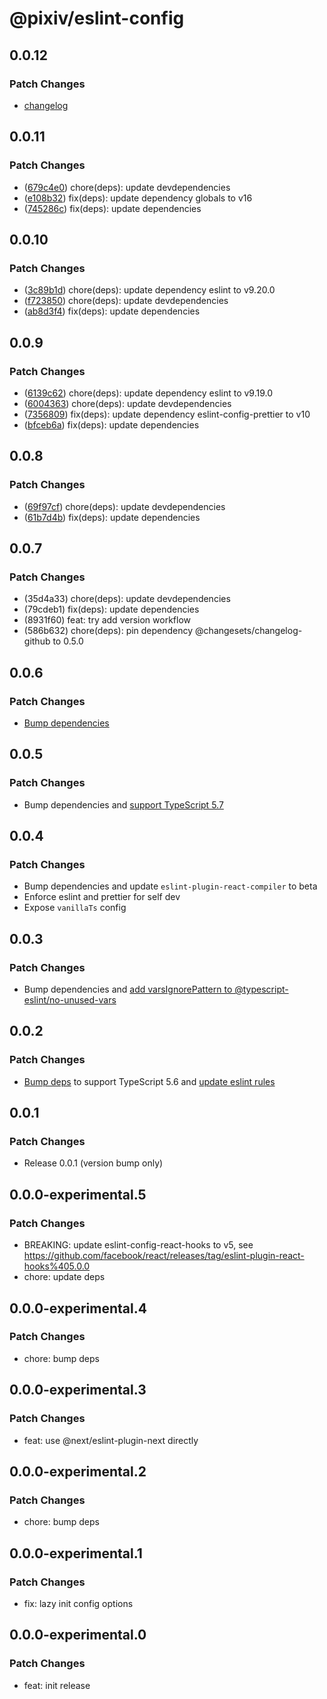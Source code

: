 # @pixiv/eslint-config

## 0.0.12

### Patch Changes

- [changelog](https://github.com/pixiv/frontend-config/releases)

## 0.0.11

### Patch Changes

- ([679c4e0](https://github.com/pixiv/frontend-config/commit/679c4e0)) chore(deps): update devdependencies
- ([e108b32](https://github.com/pixiv/frontend-config/commit/e108b32)) fix(deps): update dependency globals to v16
- ([745286c](https://github.com/pixiv/frontend-config/commit/745286c)) fix(deps): update dependencies

## 0.0.10

### Patch Changes

- ([3c89b1d](https://github.com/pixiv/frontend-config/commit/3c89b1dac641d3b17773f1c0edec7ddf83c9fe17)) chore(deps): update dependency eslint to v9.20.0
- ([f723850](https://github.com/pixiv/frontend-config/commit/f72385053e07ae21050e6ec64d8975eb0af9c692)) chore(deps): update devdependencies
- ([ab8d3f4](https://github.com/pixiv/frontend-config/commit/ab8d3f46d40350955a73e81bf8a5db92e57871dc)) fix(deps): update dependencies

## 0.0.9

### Patch Changes

- ([6139c62](https://github.com/pixiv/frontend-config/commit/6139c62)) chore(deps): update dependency eslint to v9.19.0
- ([6004363](https://github.com/pixiv/frontend-config/commit/6004363)) chore(deps): update devdependencies
- ([7356809](https://github.com/pixiv/frontend-config/commit/7356809)) fix(deps): update dependency eslint-config-prettier to v10
- ([bfceb6a](https://github.com/pixiv/frontend-config/commit/bfceb6a)) fix(deps): update dependencies

## 0.0.8

### Patch Changes

- ([69f97cf](https://github.com/pixiv/frontend-config/commit/69f97cf)) chore(deps): update devdependencies
- ([61b7d4b](https://github.com/pixiv/frontend-config/commit/61b7d4b)) fix(deps): update dependencies

## 0.0.7

### Patch Changes

- (35d4a33) chore(deps): update devdependencies
- (79cdeb1) fix(deps): update dependencies
- (8931f60) feat: try add version workflow
- (586b632) chore(deps): pin dependency @changesets/changelog-github to 0.5.0

## 0.0.6

### Patch Changes

- [Bump dependencies](https://github.com/pixiv/frontend-config/pull/32)

## 0.0.5

### Patch Changes

- Bump dependencies and [support TypeScript 5.7](https://github.com/typescript-eslint/typescript-eslint/releases/tag/v8.16.0)

## 0.0.4

### Patch Changes

- Bump dependencies and update `eslint-plugin-react-compiler` to beta
- Enforce eslint and prettier for self dev
- Expose `vanillaTs` config

## 0.0.3

### Patch Changes

- Bump dependencies and [add varsIgnorePattern to @typescript-eslint/no-unused-vars](https://github.com/pixiv/frontend-config/pull/11)

## 0.0.2

### Patch Changes

- [Bump deps](https://github.com/pixiv/frontend-config/pull/3) to support TypeScript 5.6 and [update eslint rules](https://github.com/pixiv/frontend-config/pull/4)

## 0.0.1

### Patch Changes

- Release 0.0.1 (version bump only)

## 0.0.0-experimental.5

### Patch Changes

- BREAKING: update eslint-config-react-hooks to v5, see https://github.com/facebook/react/releases/tag/eslint-plugin-react-hooks%405.0.0
- chore: update deps

## 0.0.0-experimental.4

### Patch Changes

- chore: bump deps

## 0.0.0-experimental.3

### Patch Changes

- feat: use @next/eslint-plugin-next directly

## 0.0.0-experimental.2

### Patch Changes

- chore: bump deps

## 0.0.0-experimental.1

### Patch Changes

- fix: lazy init config options

## 0.0.0-experimental.0

### Patch Changes

- feat: init release
